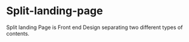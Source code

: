 # Split-landing-page
Split landing Page is Front end Design separating two different types of contents.
